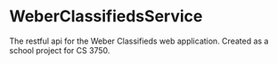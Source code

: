 # WeberClassifiedsService
The restful api for the Weber Classifieds web application. Created as a school project for CS 3750.
